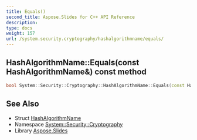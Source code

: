 ```yaml
---
title: Equals()
second_title: Aspose.Slides for C++ API Reference
description: 
type: docs
weight: 157
url: /system.security.cryptography/hashalgorithmname/equals/
---
```

## HashAlgorithmName::Equals(const HashAlgorithmName\&) const method




```cpp
bool System::Security::Cryptography::HashAlgorithmName::Equals(const HashAlgorithmName &other) const
```

## See Also

* Struct [HashAlgorithmName](../)
* Namespace [System::Security::Cryptography](../../)
* Library [Aspose.Slides](../../../)